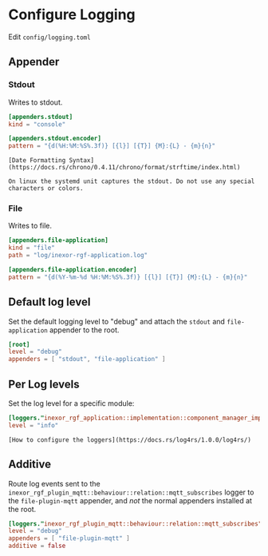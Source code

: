 # Configure Logging

Edit `config/logging.toml`

## Appender

### Stdout

Writes to stdout.

```toml
[appenders.stdout]
kind = "console"

[appenders.stdout.encoder]
pattern = "{d(%H:%M:%S%.3f)} [{l}] [{T}] {M}:{L} - {m}{n}"
```

```admonish tip "Documentation of the date format library"
[Date Formatting Syntax](https://docs.rs/chrono/0.4.11/chrono/format/strftime/index.html)
```

```admonish tip "systemd"
On linux the systemd unit captures the stdout. Do not use any special characters or colors.
```

### File

Writes to file.

```toml
[appenders.file-application]
kind = "file"
path = "log/inexor-rgf-application.log"

[appenders.file-application.encoder]
pattern = "{d(%Y-%m-%d %H:%M:%S%.3f)} [{l}] [{T}] {M}:{L} - {m}{n}"
```

## Default log level

Set the default logging level to "debug" and attach the `stdout` and `file-application` appender to the root.

```toml
[root]
level = "debug"
appenders = [ "stdout", "file-application" ]
```

## Per Log levels

Set the log level for a specific module:

```toml
[loggers."inexor_rgf_application::implementation::component_manager_impl"]
level = "info"
```

```admonish tip "Documentation of the logging library"
[How to configure the loggers](https://docs.rs/log4rs/1.0.0/log4rs/)
```

## Additive

Route log events sent to the `inexor_rgf_plugin_mqtt::behaviour::relation::mqtt_subscribes` logger
to the `file-plugin-mqtt` appender, and *not* the normal appenders installed at the root.

```toml
[loggers."inexor_rgf_plugin_mqtt::behaviour::relation::mqtt_subscribes"]
level = "debug"
appenders = [ "file-plugin-mqtt" ]
additive = false
```
